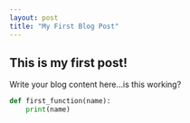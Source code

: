 ```yaml
---
layout: post
title: "My First Blog Post"
---
```


## This is my first post!

Write your blog content here...is this working?

```python
def first_function(name):
    print(name)
```

